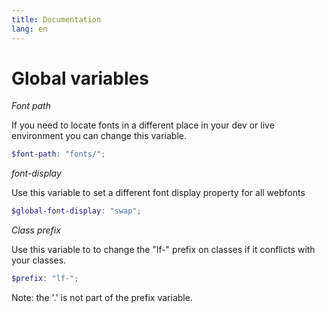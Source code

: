```yaml
---
title: Documentation
lang: en
---
```


# Global variables

*Font path*

If you need to locate fonts in a different place in your dev or live environment you can change this variable.

```scss
$font-path: "fonts/";
```

*font-display*

Use this variable to set a different font display property for all webfonts

```scss
$global-font-display: "swap";
```

*Class prefix*

Use this variable to to change the "lf-" prefix on classes if it conflicts with your classes.

```scss
$prefix: "lf-";
```

Note: the '.' is not part of the prefix variable.

